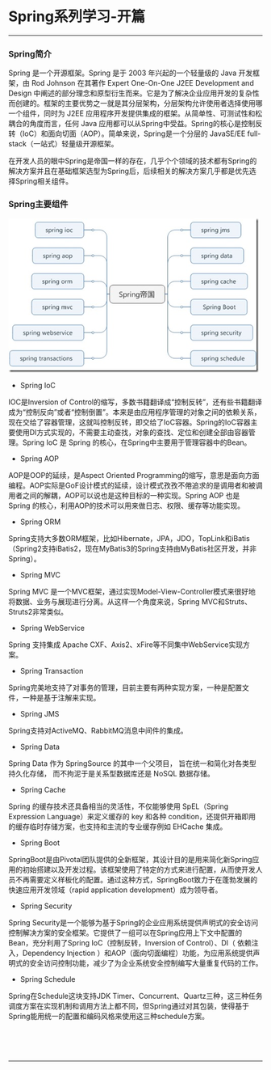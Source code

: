 # Spring系列学习-开篇

---

### Spring简介

Spring 是一个开源框架。Spring 是于 2003 年兴起的一个轻量级的 Java 开发框架，由 Rod Johnson 在其著作 Expert One-On-One J2EE Development and Design 中阐述的部分理念和原型衍生而来。它是为了解决企业应用开发的复杂性而创建的。框架的主要优势之一就是其分层架构，分层架构允许使用者选择使用哪一个组件，同时为 J2EE 应用程序开发提供集成的框架。从简单性、可测试性和松耦合的角度而言，任何 Java 应用都可以从Spring中受益。Spring的核心是控制反转（IoC）和面向切面（AOP）。简单来说，Spring是一个分层的 JavaSE/EE full-stack（一站式）轻量级开源框架。

在开发人员的眼中Spring是帝国一样的存在，几乎个个领域的技术都有Spring的解决方案并且在基础框架选型为Spring后，后续相关的解决方案几乎都是优先选择Spring相关组件。

### Spring主要组件

![img](images/1614298114091.jpg)

* Spring IoC

IOC是Inversion of Control的缩写，多数书籍翻译成“控制反转”，还有些书籍翻译成为“控制反向”或者“控制倒置”。本来是由应用程序管理的对象之间的依赖关系，现在交给了容器管理，这就叫控制反转，即交给了IoC容器。Spring的IoC容器主要使用DI方式实现的，不需要主动查找，对象的查找、定位和创建全部由容器管理。Spring IoC 是 Spring 的核心，在Spring中主要用于管理容器中的Bean。

* Spring AOP

AOP是OOP的延续，是Aspect Oriented Programming的缩写，意思是面向方面编程。AOP实际是GoF设计模式的延续，设计模式孜孜不倦追求的是调用者和被调用者之间的解耦，AOP可以说也是这种目标的一种实现。Spring AOP 也是 Spring 的核心，利用AOP的技术可以用来做日志、权限、缓存等功能实现。

* Spring ORM

Spring支持大多数ORM框架，比如Hibernate，JPA，JDO，TopLink和iBatis（Spring2支持iBatis2，现在MyBatis3的Spring支持由MyBatis社区开发，并非Spring）。

* Spring MVC

Spring MVC 是一个MVC框架，通过实现Model-View-Controller模式来很好地将数据、业务与展现进行分离。从这样一个角度来说，Spring MVC和Struts、Struts2非常类似。

* Spring WebService

Spring 支持集成 Apache CXF、Axis2、xFire等不同集中WebService实现方案。

* Spring Transaction

Spring完美地支持了对事务的管理，目前主要有两种实现方案，一种是配置文件，一种是基于注解来实现。

* Spring JMS

Spring支持对ActiveMQ、RabbitMQ消息中间件的集成。

* Spring Data

Spring Data 作为 SpringSource 的其中一个父项目， 旨在统一和简化对各类型持久化存储， 而不拘泥于是关系型数据库还是 NoSQL 数据存储。

* Spring Cache

Spring 的缓存技术还具备相当的灵活性，不仅能够使用 SpEL（Spring Expression Language）来定义缓存的 key 和各种 condition，还提供开箱即用的缓存临时存储方案，也支持和主流的专业缓存例如 EHCache 集成。

* Spring Boot

SpringBoot是由Pivotal团队提供的全新框架，其设计目的是用来简化新Spring应用的初始搭建以及开发过程。该框架使用了特定的方式来进行配置，从而使开发人员不再需要定义样板化的配置。通过这种方式，SpringBoot致力于在蓬勃发展的快速应用开发领域（rapid application development）成为领导者。

* Spring Security

Spring Security是一个能够为基于Spring的企业应用系统提供声明式的安全访问控制解决方案的安全框架。它提供了一组可以在Spring应用上下文中配置的Bean，充分利用了Spring IoC（控制反转，Inversion of Control）、DI（ 依赖注入，Dependency Injection ）和AOP（面向切面编程）功能，为应用系统提供声明式的安全访问控制功能，减少了为企业系统安全控制编写大量重复代码的工作。

* Spring Schedule

Spring在Schedule这块支持JDK Timer、Concurrent、Quartz三种，这三种任务调度方案在实现机制和调用方法上都不同，但Spring通过对其包装，使得基于Spring能用统一的配置和编码风格来使用这三种schedule方案。



<br/><br/><br/>

---

